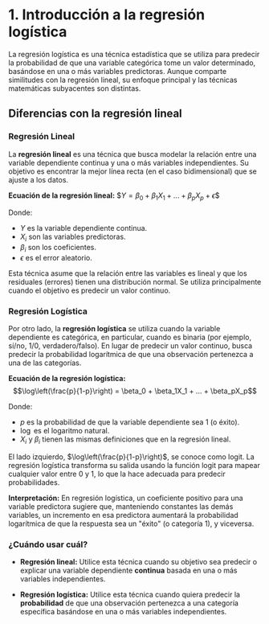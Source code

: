 # 1. Introducción a la regresión logística

La regresión logística es una técnica estadística que se utiliza para predecir la probabilidad de que una variable categórica tome un valor determinado, basándose en una o más variables predictoras. Aunque comparte similitudes con la regresión lineal, su enfoque principal y las técnicas matemáticas subyacentes son distintas.

## Diferencias con la regresión lineal

### Regresión Lineal

La **regresión lineal** es una técnica que busca modelar la relación entre una variable dependiente continua y una o más variables independientes. Su objetivo es encontrar la mejor línea recta (en el caso bidimensional) que se ajuste a los datos.

**Ecuación de la regresión lineal:**
$$Y = \beta_0 + \beta_1X_1 + ... + \beta_pX_p + \epsilon \$$

Donde:
- $Y$ es la variable dependiente continua.
- $X_i$  son las variables predictoras.
- $\beta_i$  son los coeficientes.
- $\epsilon$  es el error aleatorio.

Esta técnica asume que la relación entre las variables es lineal y que los residuales (errores) tienen una distribución normal. Se utiliza principalmente cuando el objetivo es predecir un valor continuo.

### Regresión Logística

Por otro lado, la **regresión logística** se utiliza cuando la variable dependiente es categórica, en particular, cuando es binaria (por ejemplo, sí/no, 1/0, verdadero/falso). En lugar de predecir un valor continuo, busca predecir la probabilidad logarítmica de que una observación pertenezca a una de las categorías.

**Ecuación de la regresión logística:**
$$\log\left(\frac{p}{1-p}\right) = \beta_0 + \beta_1X_1 + ... + \beta_pX_p$$

Donde:
- $p$ es la probabilidad de que la variable dependiente sea 1 (o éxito).
- $\log$ es el logaritmo natural.
- $X_i$ y $\beta_i$ tienen las mismas definiciones que en la regresión lineal.

El lado izquierdo, $\log\left(\frac{p}{1-p}\right)$, se conoce como logit. La regresión logística transforma su salida usando la función logit para mapear cualquier valor entre 0 y 1, lo que la hace adecuada para predecir probabilidades.

**Interpretación:**
En regresión logística, un coeficiente positivo para una variable predictora sugiere que, manteniendo constantes las demás variables, un incremento en esa predictora aumentará la probabilidad logarítmica de que la respuesta sea un "éxito" (o categoría 1), y viceversa.

### ¿Cuándo usar cuál?

- **Regresión lineal:** Utilice esta técnica cuando su objetivo sea predecir o explicar una variable dependiente **continua** basada en una o más variables independientes.

- **Regresión logística:** Utilice esta técnica cuando quiera predecir la **probabilidad** de que una observación pertenezca a una categoría específica basándose en una o más variables independientes.